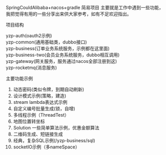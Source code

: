 SpringCouldAlibaba+nacos+gradle 简易项目
主要就是工作中遇到一些功能，我把觉得有用的一些分享出来供大家参考，如有不足欢迎指出。

项目结构

yzp-auth(oauth2示例)  
yzp-common(通用基础类，dubbo接口)  
yzp-business(订单业务系统服务，示例都在这里面)  
yzp-business-two(会员业务系统服务，dubbo相互调用)  
yzp-gateway(网关服务，服务通过nacos全部注册到这)  
yzp-rocketmq(消息服务)

主要功能示例

1. 动态密码(类似令牌，到期自动刷新)
2. 设计模式示例(策略，建造)
3. stream lambda表达式示例
4. 自定义编号批量生成(锁，自增)
5. 多线程示例（ThreadTest）
6. 地图位置转坐标
7. Solution 一些简单算法示例，优惠金额算法
8. 二维码生成、短链接生成
9. 经典，复杂SQL示例(/yzp-business/sql)
10. socketIO示例（多nameSpace）